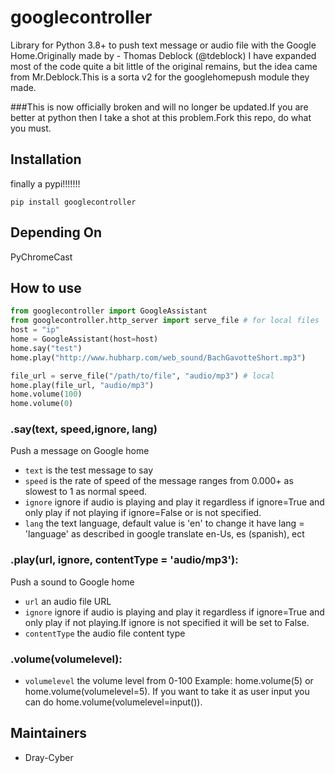 # googlecontroller

Library for Python 3.8+ to push text message or audio file with the Google Home.Originally made by - Thomas Deblock (@tdeblock) I have expanded most of the code quite a bit little of the original remains, but the idea came from Mr.Deblock.This is a sorta v2 for the googlehomepush module they made.

###This is now officially broken and will no longer be updated.If you are better at python then I take a shot at this problem.Fork this repo, do what you must.

## Installation

finally a pypi!!!!!!!
```
pip install googlecontroller
```
## Depending On

PyChromeCast

## How to use

``` python
from googlecontroller import GoogleAssistant
from googlecontroller.http_server import serve_file # for local files
host = "ip"
home = GoogleAssistant(host=host)
home.say("test")
home.play("http://www.hubharp.com/web_sound/BachGavotteShort.mp3")

file_url = serve_file("/path/to/file", "audio/mp3") # local
home.play(file_url, "audio/mp3")
home.volume(100)
home.volume(0)

```
### .say(text, speed,ignore, lang)

Push a message on Google home

- `text` is the test message to say
- `speed` is the rate of speed of the message ranges from 0.000+ as slowest to 1 as normal speed.
- `ignore` ignore if audio is playing and play it regardless if ignore=True and only play if not playing if ignore=False or is not specified. 
- `lang` the text language, default value is 'en' to change it have lang = 'language' as described in google translate en-Us, es (spanish), ect

### .play(url, ignore, contentType = 'audio/mp3'):

Push a sound to Google home
- `url` an audio file URL
- `ignore` ignore if audio is playing and play it regardless if ignore=True and only play if not playing.If ignore is not specified it will be set to False. 
- `contentType` the audio file content type

### .volume(volumelevel):
- `volumelevel` the volume level from 0-100 Example: home.volume(5) or home.volume(volumelevel=5). If you want to take it as user input you can do home.volume(volumelevel=input()).



## Maintainers
- Dray-Cyber
